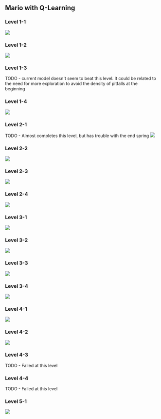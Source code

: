 ## Mario with Q-Learning

### Level 1-1
![](saved_models/LVL1-1-Complete/mario-lvl-1-1.gif)

### Level 1-2
![](saved_models/LVL1-2-Complete/mario-lvl-1-2.gif)

### Level 1-3
TODO - current model doesn't seem to beat this level. It could be related
to the need for more exploration to avoid the density of pitfalls
at the beginning

### Level 1-4
![](saved_models/LVL1-4-Complete/mario-lvl-1-4.gif)

### Level 2-1
TODO - Almost completes this level, but has trouble with the end spring
![](saved_models/LVL2-1-Almost/mario-lvl-2-1.gif)

### Level 2-2
![](saved_models/LVL2-2-Complete/mario-lvl-2-2.gif)

### Level 2-3
![](saved_models/LVL2-3-Complete/mario-lvl-2-3.gif)

### Level 2-4
![](saved_models/LVL2-4-Complete/mario-lvl-2-4.gif)

### Level 3-1
![](saved_models/LVL3-1-Complete/mario-lvl-3-1.gif)

### Level 3-2
![](saved_models/LVL3-2-Complete/mario-lvl-3-2.gif)

### Level 3-3
![](saved_models/LVL3-3-Complete/mario-lvl-3-3.gif)

### Level 3-4
![](saved_models/LVL3-4-Complete/mario-lvl-3-4.gif)

### Level 4-1
![](saved_models/LVL4-1-Complete/mario-lvl-4-1.gif)

### Level 4-2
![](saved_models/LVL4-2-Complete/mario-lvl-4-2.gif)

### Level 4-3
TODO - Failed at this level

### Level 4-4
TODO - Failed at this level

### Level 5-1
![](saved_models/LVL5-1-Complete/mario-lvl-5-1.gif)